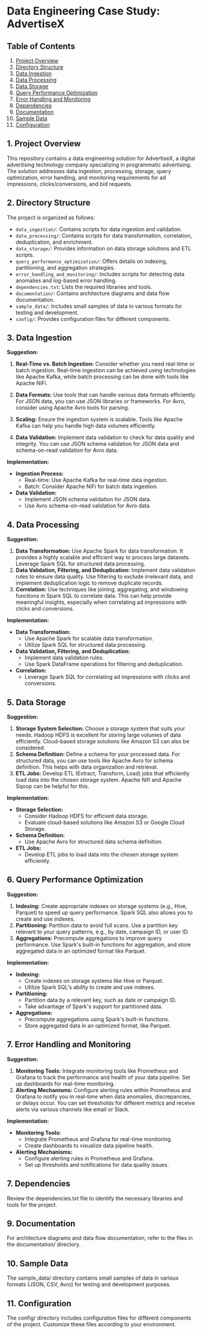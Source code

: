 # Data Engineering Case Study: AdvertiseX

## Table of Contents

1. [Project Overview](#1-project-overview)
2. [Directory Structure](#2-directory-structure)
3. [Data Ingestion](#3-data-ingestion)
4. [Data Processing](#4-data-processing)
5. [Data Storage](#5-data-storage)
6. [Query Performance Optimization](#6-query-performance-optimization)
7. [Error Handling and Monitoring](#7-error-handling-and-monitoring)
8. [Dependencies](#8-dependencies)
9. [Documentation](#9-documentation)
10. [Sample Data](#10-sample-data)
11. [Configuration](#11-configuration)

## 1. Project Overview

This repository contains a data engineering solution for AdvertiseX, a digital advertising technology company specializing in programmatic advertising. The solution addresses data ingestion, processing, storage, query optimization, error handling, and monitoring requirements for ad impressions, clicks/conversions, and bid requests.

## 2. Directory Structure

The project is organized as follows:

- `data_ingestion/`: Contains scripts for data ingestion and validation.
- `data_processing/`: Contains scripts for data transformation, correlation, deduplication, and enrichment.
- `data_storage/`: Provides information on data storage solutions and ETL scripts.
- `query_performance_optimization/`: Offers details on indexing, partitioning, and aggregation strategies.
- `error_handling_and_monitoring/`: Includes scripts for detecting data anomalies and log-based error handling.
- `dependencies.txt`: Lists the required libraries and tools.
- `documentation/`: Contains architecture diagrams and data flow documentation.
- `sample_data/`: Includes small samples of data in various formats for testing and development.
- `config/`: Provides configuration files for different components.

## 3. Data Ingestion

**Suggestion:** 
1. **Real-Time vs. Batch Ingestion:** Consider whether you need real-time or batch ingestion. Real-time ingestion can be achieved using technologies like Apache Kafka, while batch processing can be done with tools like Apache NiFi.

2. **Data Formats:** Use tools that can handle various data formats efficiently. For JSON data, you can use JSON libraries or frameworks. For Avro, consider using Apache Avro tools for parsing.

3. **Scaling:** Ensure the ingestion system is scalable. Tools like Apache Kafka can help you handle high data volumes efficiently.

4. **Data Validation:** Implement data validation to check for data quality and integrity. You can use JSON schema validation for JSON data and schema-on-read validation for Avro data.

**Implementation:**
- **Ingestion Process:**
  - Real-time: Use Apache Kafka for real-time data ingestion.
  - Batch: Consider Apache NiFi for batch data ingestion.
- **Data Validation:**
  - Implement JSON schema validation for JSON data.
  - Use Avro schema-on-read validation for Avro data.

## 4. Data Processing

**Suggestion:** 
1. **Data Transformation:** Use Apache Spark for data transformation. It provides a highly scalable and efficient way to process large datasets. Leverage Spark SQL for structured data processing.
2. **Data Validation, Filtering, and Deduplication:** Implement data validation rules to ensure data quality. Use filtering to exclude irrelevant data, and implement deduplication logic to remove duplicate records.
3. **Correlation:** Use techniques like joining, aggregating, and windowing functions in Spark SQL to correlate data. This can help provide meaningful insights, especially when correlating ad impressions with clicks and conversions.

**Implementation:**
- **Data Transformation:**
  - Use Apache Spark for scalable data transformation.
  - Utilize Spark SQL for structured data processing.
- **Data Validation, Filtering, and Deduplication:**
  - Implement data validation rules.
  - Use Spark DataFrame operations for filtering and deduplication.
- **Correlation:**
  - Leverage Spark SQL for correlating ad impressions with clicks and conversions.

## 5. Data Storage

**Suggestion:** 
1. **Storage System Selection:** Choose a storage system that suits your needs. Hadoop HDFS is excellent for storing large volumes of data efficiently. Cloud-based storage solutions like Amazon S3 can also be considered.
2. **Schema Definition:** Define a schema for your processed data. For structured data, you can use tools like Apache Avro for schema definition. This helps with data organization and retrieval.
3. **ETL Jobs:** Develop ETL (Extract, Transform, Load) jobs that efficiently load data into the chosen storage system. Apache Nifi and Apache Sqoop can be helpful for this.

**Implementation:**
- **Storage Selection:**
  - Consider Hadoop HDFS for efficient data storage.
  - Evaluate cloud-based solutions like Amazon S3 or Google Cloud Storage.
- **Schema Definition:**
  - Use Apache Avro for structured data schema definition.
- **ETL Jobs:**
  - Develop ETL jobs to load data into the chosen storage system efficiently.

## 6. Query Performance Optimization

**Suggestion:**
1. **Indexing:** Create appropriate indexes on storage systems (e.g., Hive, Parquet) to speed up query performance. Spark SQL also allows you to create and use indexes.
2. **Partitioning:** Partition data to avoid full scans. Use a partition key relevant to your query patterns, e.g., by date, campaign ID, or user ID.
3. **Aggregations:** Precompute aggregations to improve query performance. Use Spark's built-in functions for aggregation, and store aggregated data in an optimized format like Parquet.

**Implementation:**
- **Indexing:**
  - Create indexes on storage systems like Hive or Parquet.
  - Utilize Spark SQL's ability to create and use indexes.
- **Partitioning:**
  - Partition data by a relevant key, such as date or campaign ID.
  - Take advantage of Spark's support for partitioned data.
- **Aggregations:**
  - Precompute aggregations using Spark's built-in functions.
  - Store aggregated data in an optimized format, like Parquet.

## 7. Error Handling and Monitoring

**Suggestion:**
1. **Monitoring Tools:** Integrate monitoring tools like Prometheus and Grafana to track the performance and health of your data pipeline. Set up dashboards for real-time monitoring.
2. **Alerting Mechanisms:** Configure alerting rules within Prometheus and Grafana to notify you in real-time when data anomalies, discrepancies, or delays occur. You can set thresholds for different metrics and receive alerts via various channels like email or Slack.

**Implementation:**
- **Monitoring Tools:**
  - Integrate Prometheus and Grafana for real-time monitoring.
  - Create dashboards to visualize data pipeline health.
- **Alerting Mechanisms:**
  - Configure alerting rules in Prometheus and Grafana.
  - Set up thresholds and notifications for data quality issues.

## 7. Dependencies

Review the dependencies.txt file to identify the necessary libraries and tools for the project.

## 9. Documentation

For architecture diagrams and data flow documentation, refer to the files in the documentation/ directory.

## 10. Sample Data

The sample_data/ directory contains small samples of data in various formats (JSON, CSV, Avro) for testing and development purposes.

## 11. Configuration

The config/ directory includes configuration files for different components of the project. Customize these files according to your environment.

